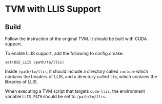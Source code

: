 # TVM with LLIS Support

## Build

Follow the instruction of the original TVM. It should be built with CUDA support.


To enable LLIS support, add the following to config.cmake:
```
set(USE_LLIS /path/to/llis)
```
Inside `/path/to/llis`, it should include a directory called `include` which contains the headers of LLIS, and a directory called `lib`, which contains the libraries of LLIS.

When executing a TVM script that targets `cuda-llis`, the environment variable `LLIS_PATH` should be set to `/path/to/llis`.

